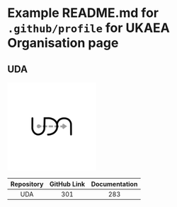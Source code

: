 # Example README.md for `.github/profile` for UKAEA Organisation page

## UDA
<img src="assets/uda.svg" alt="udalogo" width="200"/>

| Repository | GitHub Link    | Documentation    |
| :---:      | :---:          | :---:            |
| UDA        | 301            | 283              |
